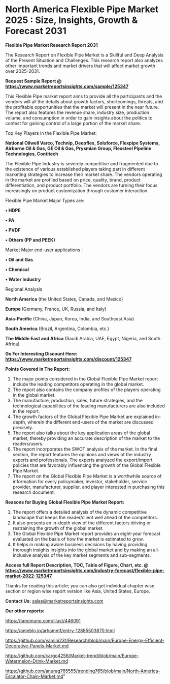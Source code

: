 # North America Flexible Pipe Market 2025 : Size, Insights, Growth & Forecast 2031

<strong>Flexible Pipe Market Research Report 2031</strong>

The Research Report on Flexible Pipe Market is a Skillful and Deep Analysis of the Present Situation and Challenges. This research report also analyzes other important trends and market drivers that will affect market growth over 2025-2031.

<strong>Request Sample Report @ <a href=https://www.marketreportsinsights.com/sample/125347>https://www.marketreportsinsights.com/sample/125347</a></strong>

This Flexible Pipe market report aims to provide all the participants and the vendors will all the details about growth factors, shortcomings, threats, and the profitable opportunities that the market will present in the near future. The report also features the revenue share, industry size, production volume, and consumption in order to gain insights about the politics to contest for gaining control of a large portion of the market share.

Top Key Players in the Flexible Pipe Market:

<strong>National Oilwell Varco, Technip, Deepflex, Soluforce, Flexpipe Systems, Airborne Oil & Gas, GE Oil & Gas, Prysmian Group, Flexsteel Pipeline Technologies, Contitech</strong>

The Flexible Pipe Industry is severely competitive and fragmented due to the existence of various established players taking part in different marketing strategies to increase their market share. The vendors operating in the market are profiled based on price, quality, brand, product differentiation, and product portfolio. The vendors are turning their focus increasingly on product customization through customer interaction.

Flexible Pipe Market Major Types are:

<strong>• HDPE

• PA

• PVDF

• Others (PP and PEEK)</strong>

Market Major end-user applications :

<strong>• Oil and Gas

• Chemical

• Water Industry</strong>

Regional Analysis

</u><strong><b>North America</b></strong> (the United States, Canada, and Mexico)

<strong><b>Europe </b></strong>(Germany, France, UK, Russia, and Italy)

<strong><b>Asia-Pacific</b></strong> (China, Japan, Korea, India, and Southeast Asia)

<strong><b>South America</b></strong> (Brazil, Argentina, Colombia, etc.)

<strong><b>The Middle East and Africa</b></strong> (Saudi Arabia, UAE, Egypt, Nigeria, and South Africa)

<strong>Go For Interesting Discount Here: <a href=https://www.marketreportsinsights.com/discount/125347>https://www.marketreportsinsights.com/discount/125347</a></strong>

<strong>Points Covered in The Report:</strong>
<ol>
  <li>The major points considered in the Global Flexible Pipe Market report include the leading competitors operating in the global market.</li>
  <li>The report also contains the company profiles of the players operating in the global market.</li>
  <li>The manufacture, production, sales, future strategies, and the technological capabilities of the leading manufacturers are also included in the report.</li>
  <li>The growth factors of the Global Flexible Pipe Market are explained in-depth, wherein the different end-users of the market are discussed precisely.</li>
  <li>The report also talks about the key application areas of the global market, thereby providing an accurate description of the market to the readers/users.</li>
  <li>The report incorporates the SWOT analysis of the market. In the final section, the report features the opinions and views of the industry experts and professionals. The experts analyzed the export/import policies that are favorably influencing the growth of the Global Flexible Pipe Market.</li>
  <li>The report on the Global Flexible Pipe Market is a worthwhile source of information for every policymaker, investor, stakeholder, service provider, manufacturer, supplier, and player interested in purchasing this research document.</li>
</ol>
<strong>Reasons for Buying Global Flexible Pipe Market Report:</strong>

<ol>
  <li>The report offers a detailed analysis of the dynamic competitive landscape that keeps the reader/client well ahead of the competitors.</li>
  <li>It also presents an in-depth view of the different factors driving or restraining the growth of the global market.</li>
  <li>The Global Flexible Pipe Market report provides an eight-year forecast evaluated on the basis of how the market is estimated to grow.</li>
  <li>It helps in making aware business decisions by having providing thorough insights insights into the global market and by making an all-inclusive analysis of the key market segments and sub-segments.</li>
</ol>
<strong>Access full Report Description, TOC, Table of Figure, Chart, etc. @ <a href=https://www.marketreportsinsights.com/industry-forecast/flexible-pipe-market-2022-125347>https://www.marketreportsinsights.com/industry-forecast/flexible-pipe-market-2022-125347</a></strong>


Thanks for reading this article; you can also get individual chapter wise section or region wise report version like Asia, United States, Europe.

<strong>Contact Us:</strong>
sales@marketreportsinsights.com

<strong>Our other reports:</strong>

<a href=https://tanomuno.com/illust/446091>https://tanomuno.com/illust/446091</a>

<a href=https://ameblo.jp/arhamm1/entry-12885503870.html>https://ameblo.jp/arhamm1/entry-12885503870.html</a>

<a href=https://github.com/yamini231/Research/blob/main/Europe-Energy-Efficient-Decorative-Panels-Market.md>https://github.com/yamini231/Research/blob/main/Europe-Energy-Efficient-Decorative-Panels-Market.md</a>

<a href=https://github.com/cargo4256/Market-trend/blob/main/Europe-Watermelon-Drink-Market.md>https://github.com/cargo4256/Market-trend/blob/main/Europe-Watermelon-Drink-Market.md</a>

<a href=https://github.com/anurag765555/trending765/blob/main/North-America-Escalator-Chain-Market.md>https://github.com/anurag765555/trending765/blob/main/North-America-Escalator-Chain-Market.md</a>"
